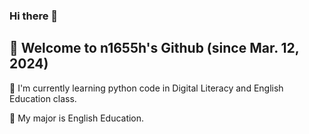 ### Hi there 👋
   ## :sparkling_heart: Welcome to n1655h's Github (since Mar. 12, 2024)
 
  :seedling: I'm currently learning python code in Digital Literacy and English Education class.
 
  :sunflower: My major is English Education.
<!--
**n1655h/n1655h** is a ✨ _special_ ✨ repository because its `README.md` (this file) appears on your GitHub profile.

Here are some ideas to get you started:

- 🔭 I’m currently working on ...
- 🌱 I’m currently learning python code.
- 👯 I’m looking to collaborate on ...
- 🤔 I’m looking for help with ...
- 💬 Ask me about ...
- 📫 How to reach me: ...
- 😄 Pronouns: ...
- ⚡ Fun fact: ...
-->
